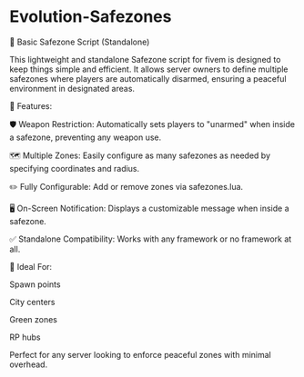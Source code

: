 # Evolution-Safezones

📍 Basic Safezone Script (Standalone)

This lightweight and standalone Safezone script for fivem is designed to keep things simple and efficient. It allows server owners to define multiple safezones where players are automatically disarmed, ensuring a peaceful environment in designated areas.

🔧 Features:

🛡️ Weapon Restriction: Automatically sets players to "unarmed" when inside a safezone, preventing any weapon use.

🗺️ Multiple Zones: Easily configure as many safezones as needed by specifying coordinates and radius.

✏️ Fully Configurable: Add or remove zones via safezones.lua.

🖥️ On-Screen Notification: Displays a customizable message when inside a safezone.

✅ Standalone Compatibility: Works with any framework or no framework at all.

🔄 Ideal For:

Spawn points

City centers

Green zones

RP hubs

Perfect for any server looking to enforce peaceful zones with minimal overhead.
